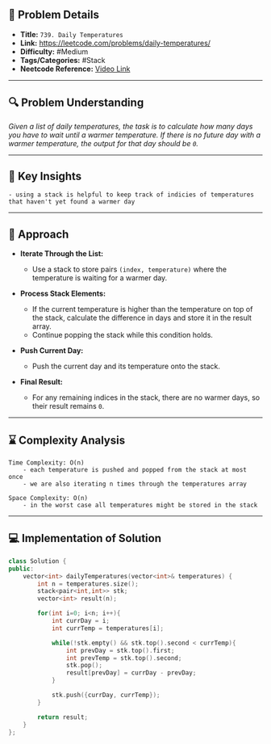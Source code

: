 ## 📝 Problem Details

- **Title:** `739. Daily Temperatures`
- **Link:** https://leetcode.com/problems/daily-temperatures/
- **Difficulty:** #Medium 
- **Tags/Categories:** #Stack 
- **Neetcode Reference:** [Video Link](#)

---

## 🔍 Problem Understanding

*Given a list of daily temperatures, the task is to calculate how many days you have to wait until a warmer temperature. If there is no future day with a warmer temperature, the output for that day should be `0`.*

---

## 🎯 Key Insights

```
- using a stack is helpful to keep track of indicies of temperatures that haven't yet found a warmer day
```

---

## 🔑 Approach

- **Iterate Through the List:**
    - Use a stack to store pairs `(index, temperature)` where the temperature is waiting for a warmer day.

- **Process Stack Elements:**
    - If the current temperature is higher than the temperature on top of the stack, calculate the difference in days and store it in the result array.
    - Continue popping the stack while this condition holds.

- **Push Current Day:**    
    - Push the current day and its temperature onto the stack.

- **Final Result:**
    - For any remaining indices in the stack, there are no warmer days, so their result remains `0`.

---

## ⌛ Complexity Analysis

```
Time Complexity: O(n)
	- each temperature is pushed and popped from the stack at most once
	- we are also iterating n times through the temperatures array

Space Complexity: O(n)
	- in the worst case all temperatures might be stored in the stack 
```

---
## 💻 Implementation of Solution

```cpp
class Solution {
public:
    vector<int> dailyTemperatures(vector<int>& temperatures) {
        int n = temperatures.size();
        stack<pair<int,int>> stk;
        vector<int> result(n);

        for(int i=0; i<n; i++){
            int currDay = i;
            int currTemp = temperatures[i];

            while(!stk.empty() && stk.top().second < currTemp){
                int prevDay = stk.top().first;
                int prevTemp = stk.top().second;
                stk.pop();
                result[prevDay] = currDay - prevDay;
            }

            stk.push({currDay, currTemp});
        }

        return result;
    }
};
```